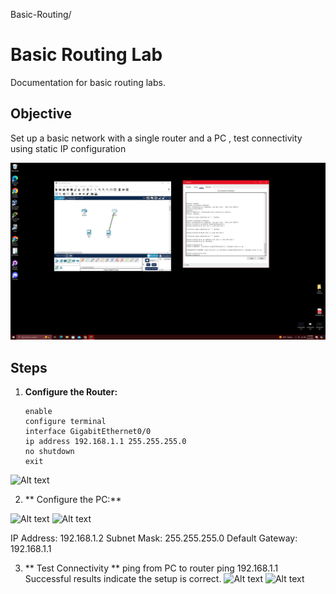 Basic-Routing/
# Basic Routing Lab
Documentation for basic routing labs.

## Objective
Set up a basic network with a single router and a PC , test connectivity using static IP configuration

![Alt text](https://github.com/d0t0perator/Homelab-Documentation/blob/main/Basic-Routing/Basic%20Routing/Screenshot%20(4).png?raw=true)


## Steps

1. **Configure the Router:**
   ```plaintext
   enable
   configure terminal
   interface GigabitEthernet0/0
   ip address 192.168.1.1 255.255.255.0
   no shutdown
   exit

![Alt text](https://github.com/d0t0perator/Homelab-Documentation/blob/main/Basic-Routing/Basic%20Routing/Screenshot%20(7).png?raw=true)


 2. ** Configure the PC:**

![Alt text](https://github.com/d0t0perator/Homelab-Documentation/blob/main/Basic-Routing/Basic%20Routing/Screenshot%20(6).png?raw=true)
![Alt text](https://github.com/d0t0perator/Homelab-Documentation/blob/main/Basic-Routing/Basic%20Routing/Screenshot%20(8).png?raw=true)




IP Address: 192.168.1.2
Subnet Mask: 255.255.255.0
Default Gateway: 192.168.1.1

3. ** Test Connectivity **
   ping from PC to router
   ping 192.168.1.1
Successful results indicate the setup is correct.
![Alt text](https://github.com/d0t0perator/Homelab-Documentation/blob/main/Basic-Routing/Basic%20Routing/Screenshot%20(10).png?raw=true)
![Alt text](https://github.com/d0t0perator/Homelab-Documentation/blob/main/Basic-Routing/Basic%20Routing/Screenshot%20(11).png?raw=true)




